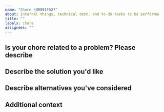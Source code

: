 ```yaml
---
name: "Chore \U0001F527"
about: Internal things, technical debt, and to-do tasks to be performed.
title: ""
labels: chore
assignees: ""
---
```


<!-- Separate suggestions for updates to configuration or build processes and libraries / Internal things, technical debt, and to-do tasks to be performed should be reported in separate issues.-->

## Is your chore related to a problem? Please describe

<!-- A clear and concise description of what the problem is.-->

## Describe the solution you'd like

<!-- A clear and concise description of what you want to happen. -->

## Describe alternatives you've considered

<!--A clear and concise description of any alternative solutions or features you've considered. -->

## Additional context

<!-- Add any other context or screenshots about the task here. -->